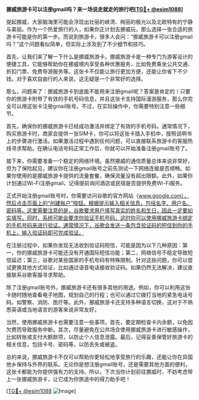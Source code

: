 **挪威旅游卡可以注册gmail吗？来一场说走就走的旅行吧[[TG💪+ @esim1088](https://t.me/s/esim1088)]**

提起挪威，大家脑海里可能会浮现出壮丽的峡湾、绚丽的极光以及北欧特有的宁静与美丽。作为一个热爱旅行的人，如果你正计划去挪威玩，那么选择一张合适的旅游卡可能是你的第一步。而说到旅游卡，很多人会问：“挪威旅游卡可以注册gmail吗？”这个问题看似简单，但实际上涉及到了不少细节和技巧。

首先，让我们来了解一下什么是挪威旅游卡。挪威旅游卡是一种专门为游客设计的便捷工具，它能够帮助你在挪威境内享受各种优惠服务，比如免费乘坐公共交通、折扣门票、免费导游服务等。这张卡不仅能让旅行更加方便，还能让你省下不少钱。对于喜欢自由行的人来说，这无疑是一个非常好的选择。

那么，问题来了：挪威旅游卡到底能不能用来注册gmail呢？答案是肯定的！只要你的旅游卡附带了有效的手机号码信息，并且这张卡支持国际漫游服务，那么你完全可以用这张卡注册gmail账号。不过，在实际操作中，你需要特别注意一些细节。

首先，确保你的挪威旅游卡已经成功激活并绑定了有效的手机号码。通常情况下，购买旅游卡时，商家会提供一张SIM卡，你可以将这张卡插入手机中，按照说明书上的步骤进行激活。如果激活过程中遇到任何问题，可以直接联系旅游卡的客服热线寻求帮助。在确认电话号码正常工作后，你就可以开始准备注册gmail账号了。

接下来，你需要准备一个稳定的网络环境。虽然挪威的通信质量总体来说非常好，但为了保险起见，建议你在注册gmail账号之前先测试一下网络连接是否顺畅。如果你使用的是挪威旅游卡提供的流量套餐，确保流量没有超出限额。此外，如果你计划通过Wi-Fi注册gmail，记得提前询问酒店或民宿是否提供免费Wi-Fi服务。

正式开始注册gmail账号时，你需要访问谷歌的官方网站（www.google.com），然后点击页面上的“创建账户”按钮。根据提示输入相关信息，包括名字、用户名、密码等。这里需要注意的是，谷歌要求用户填写真实的姓名和生日，因此一定要如实填写。同时，系统可能会要求你验证手机号码，这时你可以使用挪威旅游卡绑定的手机号码来进行验证。通常情况下，谷歌会发送一条包含验证码的短信到你的手机上，输入验证码即可完成验证。

在注册过程中，如果你发现无法收到验证码短信，可能是因为以下几种原因：第一，你的挪威旅游卡可能还没有开通国际短信功能；第二，网络信号不稳定导致短信延迟；第三，谷歌对某些国家的手机号码有特殊限制。针对这些问题，你可以尝试更换其他方式验证，比如通过语音电话接收验证码。如果仍然无法解决，建议直接联系谷歌客服寻求帮助。

除了注册gmail账号外，挪威旅游卡还有很多其他的用途。例如，你可以利用这张卡随时随地查看电子地图，规划自己的行程；也可以通过它拨打当地的紧急电话号码，如警察、消防、医疗等。此外，挪威旅游卡还支持多种语言切换，这对于不熟悉英语或当地语言的游客来说非常友好。

当然，使用挪威旅游卡也需要注意一些事项。首先，要定期检查卡内余额，以免因欠费而导致服务中断。其次，尽量避免在公共场合使用挪威旅游卡进行敏感操作，比如转账或支付大额款项，以防止个人信息泄露。最后，记得妥善保管好旅游卡的相关信息，包括卡号、密码等，以防丢失或被盗。

总的来说，挪威旅游卡不仅可以帮助你更轻松地享受旅行的乐趣，还能让你在异国他乡保持与外界的联系。无论你是想注册gmail账号，还是需要其他方面的便利，这张卡都能为你提供强有力的支持。所以，下次当你计划前往挪威时，不妨考虑带上一张挪威旅游卡，让它成为你旅途中的得力助手吧！

[[TG💪+ @esim1088](https://t.me/s/esim1088) ![Image](https://i.postimg.cc/4NQfJmqS/Snipaste-2025-05-13-00-14-12.png)]